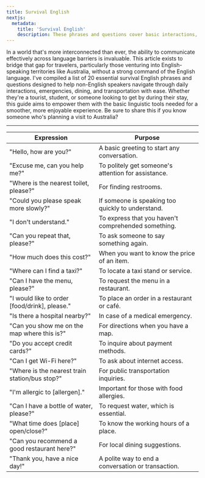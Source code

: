 ```yaml
---
title: Survival English
nextjs:
  metadata:
    title: 'Survival English'
    description: These phrases and questions cover basic interactions, emergencies, dining, and transportation, making them crucial for navigating daily life and situations in Australia with limited English.
---
```


In a world that's more interconnected than ever, the ability to communicate effectively across language barriers is invaluable. This article exists to bridge that gap for travelers, particularly those venturing into English-speaking territories like Australia, without a strong command of the English language. I've compiled a list of 20 essential survival English phrases and questions designed to help non-English speakers navigate through daily interactions, emergencies, dining, and transportation with ease. Whether they're a tourist, student, or someone looking to get by during their stay, this guide aims to empower them with the basic linguistic tools needed for a smoother, more enjoyable experience. Be sure to share this if you know someone who's planning a visit to Australia?

---

| Expression                                     | Purpose                                             |
| ---------------------------------------------- | --------------------------------------------------- |
| "Hello, how are you?"                          | A basic greeting to start any conversation.         |
| "Excuse me, can you help me?"                  | To politely get someone's attention for assistance. |
| "Where is the nearest toilet, please?"         | For finding restrooms.                              |
| "Could you please speak more slowly?"          | If someone is speaking too quickly to understand.   |
| "I don't understand."                          | To express that you haven't comprehended something. |
| "Can you repeat that, please?"                 | To ask someone to say something again.              |
| "How much does this cost?"                     | When you want to know the price of an item.         |
| "Where can I find a taxi?"                     | To locate a taxi stand or service.                  |
| "Can I have the menu, please?"                 | To request the menu in a restaurant.                |
| "I would like to order [food/drink], please."  | To place an order in a restaurant or café.          |
| "Is there a hospital nearby?"                  | In case of a medical emergency.                     |
| "Can you show me on the map where this is?"    | For directions when you have a map.                 |
| "Do you accept credit cards?"                  | To inquire about payment methods.                   |
| "Can I get Wi-Fi here?"                        | To ask about internet access.                       |
| "Where is the nearest train station/bus stop?" | For public transportation inquiries.                |
| "I'm allergic to [allergen]."                  | Important for those with food allergies.            |
| "Can I have a bottle of water, please?"        | To request water, which is essential.               |
| "What time does [place] open/close?"           | To know the working hours of a place.               |
| "Can you recommend a good restaurant here?"    | For local dining suggestions.                       |
| "Thank you, have a nice day!"                  | A polite way to end a conversation or transaction.  |

